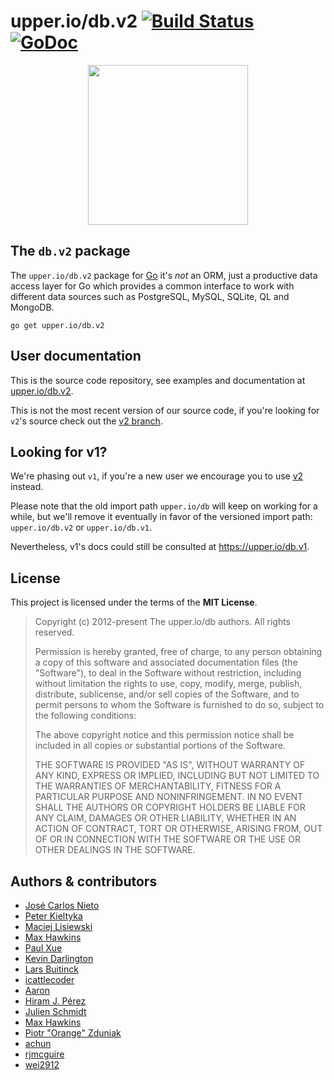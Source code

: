 # upper.io/db.v2 [![Build Status](https://travis-ci.org/upper/db.svg?branch=v2)](https://travis-ci.org/upper/db) [![GoDoc](https://godoc.org/upper.io/db.v2?status.svg)](https://godoc.org/upper.io/db.v2)

<center>
<img src="https://upper.io/db.v2/images/gopher.svg" width="256" />
</center>

## The `db.v2` package

The `upper.io/db.v2` package for [Go][2]  it's *not* an ORM, just a productive
data access layer for Go which provides a common interface to work with
different data sources such as PostgreSQL, MySQL, SQLite, QL and MongoDB.

```
go get upper.io/db.v2
```

## User documentation

This is the source code repository, see examples and documentation at
[upper.io/db.v2][1].

This is not the most recent version of our source code, if you're looking for
`v2`'s source check out the [v2 branch](https://github.com/upper/db/tree/v2).

## Looking for v1?

We're phasing out `v1`, if you're a new user we encourage you to use [v2][1]
instead.

Please note that the old import path `upper.io/db` will keep on working for a
while, but we'll remove it eventually in favor of the versioned import path:
`upper.io/db.v2` or `upper.io/db.v1`.

Nevertheless, v1's docs could still be consulted at https://upper.io/db.v1.

## License

This project is licensed under the terms of the **MIT License**.

> Copyright (c) 2012-present The upper.io/db authors. All rights reserved.
>
> Permission is hereby granted, free of charge, to any person obtaining
> a copy of this software and associated documentation files (the
> "Software"), to deal in the Software without restriction, including
> without limitation the rights to use, copy, modify, merge, publish,
> distribute, sublicense, and/or sell copies of the Software, and to
> permit persons to whom the Software is furnished to do so, subject to
> the following conditions:
>
> The above copyright notice and this permission notice shall be
> included in all copies or substantial portions of the Software.
>
> THE SOFTWARE IS PROVIDED "AS IS", WITHOUT WARRANTY OF ANY KIND,
> EXPRESS OR IMPLIED, INCLUDING BUT NOT LIMITED TO THE WARRANTIES OF
> MERCHANTABILITY, FITNESS FOR A PARTICULAR PURPOSE AND
> NONINFRINGEMENT. IN NO EVENT SHALL THE AUTHORS OR COPYRIGHT HOLDERS BE
> LIABLE FOR ANY CLAIM, DAMAGES OR OTHER LIABILITY, WHETHER IN AN ACTION
> OF CONTRACT, TORT OR OTHERWISE, ARISING FROM, OUT OF OR IN CONNECTION
> WITH THE SOFTWARE OR THE USE OR OTHER DEALINGS IN THE SOFTWARE.

## Authors & contributors

* [José Carlos Nieto](https://github.com/xiam)
* [Peter Kieltyka](https://github.com/pkieltyka)
* [Maciej Lisiewski](maciej.lisiewski@gmail.com)
* [Max Hawkins](maxhawkins@google.com)
* [Paul Xue](paul.xue@pressly.com)
* [Kevin Darlington](kdarlington@gmail.com)
* [Lars Buitinck](l.buitinck@esciencecenter.nl)
* [icattlecoder](icattlecoder@gmail.com)
* [Aaron](aaron.l.france@gmail.com)
* [Hiram J. Pérez](worg@linuxmail.org)
* [Julien Schmidt](github@julienschmidt.com)
* [Max Hawkins](maxhawkins@gmail.com)
* [Piotr "Orange" Zduniak](piotr@zduniak.net)
* [achun](achun.shx@qq.com)
* [rjmcguire](rjmcguire@gmail.com)
* [wei2912](wei2912_support@hotmail.com)

[1]: https://upper.io/db
[2]: http://golang.org
[3]: http://en.wikipedia.org/wiki/Create,_read,_update_and_delete
